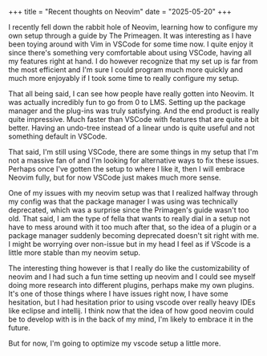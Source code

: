 +++
title = "Recent thoughts on Neovim"
date = "2025-05-20"
+++

I recently fell down the rabbit hole of Neovim, learning how to configure my own setup through a guide by The Primeagen. It was interesting as I have been toying around with Vim in VSCode for some time now. I quite enjoy it since there's something very comfortable about using VSCode, having all my features right at hand. I do however recognize that my set up is far from the most efficient and I'm sure I could program much more quickly and much more enjoyably if I took some time to really configure my setup. 

That all being said, I can see how people have really gotten into Neovim. It was actually incredibly fun to go from 0 to LMS. Setting up the package manager and the plug-ins was truly satisfying. And the end product is really quite impressive. Much faster than VSCode with features that are quite a bit better. Having an undo-tree instead of a linear undo is quite useful and not something default in VSCode.

That said, I'm still using VSCode, there are some things in my setup that I'm not a massive fan of and I'm looking for alternative ways to fix these issues. Perhaps once I've gotten the setup to where I like it, then I will embrace Neovim fully, but for now VSCode just makes much more sense. 

One of my issues with my neovim setup was that I realized halfway through my config was that the package manager I was using was technically deprecated, which was a surprise since the Primagen's guide wasn't too old. That said, I am the type of fella that wants to really dial in a setup not have to mess around with it too much after that, so the idea of a plugin or a package manager suddenly becoming deprecated doesn't sit right with me. I might be worrying over non-issue but in my head I feel as if VScode is a little more stable than my neovim setup.

The interesting thing however is that I really do like the customizability of neovim and I had such a fun time setting up neovim and I could see myself doing more research into different plugins, perhaps make my own plugins. It's one of those things where I have issues right now, I have some hesitation, but I had hesitation prior to using vscode over really heavy IDEs like eclipse and intellij. I think now that the idea of how good neovim could be to develop with is in the back of my mind, I'm likely to embrace it in the future.

But for now, I'm going to optimize my vscode setup a little more.
